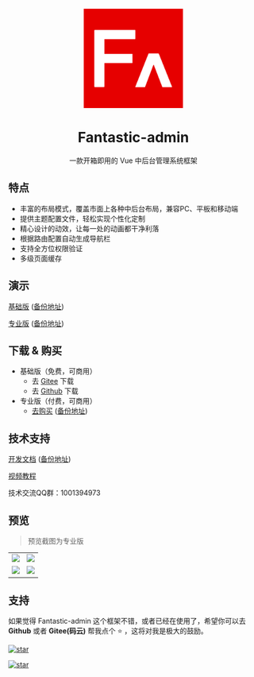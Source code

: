 <p align="center">
    <img src="./src/assets/images/logo.png" width="200" height="200" />
</p>

<h1 align="center">Fantastic-admin</h1>

<p align="center">一款开箱即用的 Vue 中后台管理系统框架</p>

## 特点

- 丰富的布局模式，覆盖市面上各种中后台布局，兼容PC、平板和移动端
- 提供主题配置文件，轻松实现个性化定制
- 精心设计的动效，让每一处的动画都干净利落
- 根据路由配置自动生成导航栏
- 支持全方位权限验证
- 多级页面缓存

## 演示

[基础版](https://hooray.gitee.io/fantastic-admin/basic) ([备份地址](https://hooray.github.io/fantastic-admin/basic))

[专业版](https://hooray.gitee.io/fantastic-admin/pro) ([备份地址](https://hooray.github.io/fantastic-admin/pro))

## 下载 & 购买

- 基础版（免费，可商用）
  - 去 [Gitee](https://gitee.com/hooray/fantastic-admin) 下载
  - 去 [Github](https://github.com/hooray/fantastic-admin) 下载
- 专业版（付费，可商用）
  - [去购买](http://hooray.gitee.io/fantastic-admin/buy.html) ([备份地址](https://hooray.github.io/fantastic-admin/buy.html))

## 技术支持

[开发文档](https://hooray.gitee.io/fantastic-admin) ([备份地址](https://hooray.github.io/fantastic-admin))

[视频教程](https://space.bilibili.com/3079082/channel/detail?cid=156985)

技术交流QQ群：1001394973

## 预览

> 预览截图为专业版

<table>
    <tr>
        <td><img src="https://hooray.gitee.io/fantastic-admin/preview1.png" /></td>
        <td><img src="https://hooray.gitee.io/fantastic-admin/preview2.png" /></td>
    </tr>
    <tr>
        <td><img src="https://hooray.gitee.io/fantastic-admin/preview3.png" /></td>
        <td><img src="https://hooray.gitee.io/fantastic-admin/preview4.png" /></td>
    </tr>
</table>

## 支持

如果觉得 Fantastic-admin 这个框架不错，或者已经在使用了，希望你可以去 **Github** 或者 **Gitee(码云)** 帮我点个 ⭐ ，这将对我是极大的鼓励。

[![star](https://img.shields.io/github/stars/hooray/fantastic-admin?style=social)](https://github.com/hooray/fantastic-admin/stargazers)

[![star](https://gitee.com/hooray/fantastic-admin/badge/star.svg?theme=dark)](https://gitee.com/hooray/fantastic-admin/stargazers)
